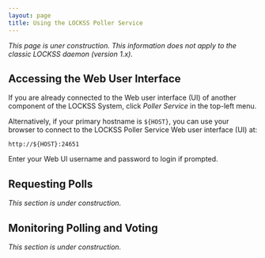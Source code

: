 ```yaml
---
layout: page
title: Using the LOCKSS Poller Service
---
```


*This page is uner construction. This information does not apply to the classic LOCKSS daemon (version 1.x).*

## Accessing the Web User Interface

If you are already connected to the Web user interface (UI) of another component of the LOCKSS System, click *Poller Service* in the top-left menu.

Alternatively, if your primary hostname is `${HOST}`, you can use your browser to connect to the LOCKSS Poller Service Web user interface (UI) at:

    http://${HOST}:24651

Enter your Web UI username and password to login if prompted.

## Requesting Polls

*This section is under construction.*

## Monitoring Polling and Voting

*This section is under construction.*
